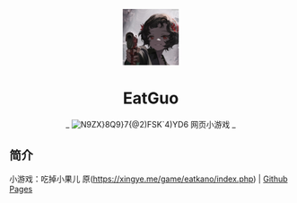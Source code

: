 <p align="center">
  <a href="https://8que.xyz/EatGuo/"><img src="https://github.com/arcxingye/EatKano/blob/main/static/image/ClickBefore.png?raw=true" width="100" height="100" alt="EatKano"></a>
</p>
<div align="center">

# EatGuo

_ ![N9ZX}8Q9}7{@2)FSK`4)YD6](https://github.com/8que/EatGuo/assets/129237146/e1f45041-dc1c-48ef-9775-b161d85ff8a6)
网页小游戏 _

</div>


## 简介

小游戏：吃掉小果儿
原(https://xingye.me/game/eatkano/index.php)
|
[Github Pages](https://arcxingye.github.io/EatKano/index.html)
